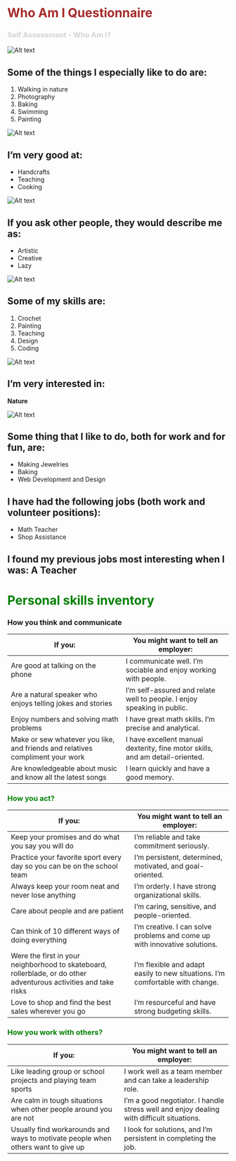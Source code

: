 

<h1 style="color:brown">Who Am I Questionnaire</h1>
<h3 style="color:lightgray">Self Assessment - Who Am I?</h3>


![Alt text](who.gif)


## Some of the things I especially like to do are:
1. Walking in nature 
1. Photography 
1. Baking
4. Swimming
1. Painting

![Alt text](painting.gif)


## I’m very good at:
- Handcrafts
- Teaching
- Cooking

![Alt text](cooking.gif)


## If you ask other people, they would describe me as: 
- Artistic
- Creative 
- Lazy

![Alt text](lazy.gif)

## Some of my skills are: 
1. Crochet 
1. Painting 
1. Teaching
1. Design
1. Coding 

![Alt text](design.gif)


## I’m very interested in:  
**Nature** 

![Alt text](Nature.gif)

## Some thing that I like to do, both for work and for fun, are: 
- Making Jewelries
- Baking
- Web Development and Design

## I have had the following jobs (both work and volunteer positions): 
- Math Teacher
- Shop Assistance 

## I found my previous jobs most interesting when I was:  **A Teacher**


<h1 style="color:green">Personal 
skills inventory</h1>

### How you think and communicate


| If you:                              | You might want to tell an employer:                                               |
|--------------------------------------|----------------------------------------------------------------------------------|
| Are good at talking on the phone     | I communicate well. I’m sociable and enjoy working with people.                   |
| Are a natural speaker who enjoys telling jokes and stories | I’m self-assured and relate well to people. I enjoy speaking in public. |
| Enjoy numbers and solving math problems | I have great math skills. I’m precise and analytical.                           |
| Make or sew whatever you like, and friends and relatives compliment your work | I have excellent manual dexterity, fine motor skills, and am detail-oriented. |
| Are knowledgeable about music and know all the latest songs                   | I learn quickly and have a good memory.                                          |

<h3 style="color:green">How you act?</h3>

| If you:                                       | You might want to tell an employer:                                           |
|-----------------------------------------------|------------------------------------------------------------------------------|
| Keep your promises and do what you say you will do | I’m reliable and take commitment seriously.                                |
| Practice your favorite sport every day so you can be on the school team | I’m persistent, determined, motivated, and goal-oriented.             |
| Always keep your room neat and never lose anything | I’m orderly. I have strong organizational skills.                        |
| Care about people and are patient             | I’m caring, sensitive, and people-oriented.                                |
| Can think of 10 different ways of doing everything | I’m creative. I can solve problems and come up with innovative solutions. |
| Were the first in your neighborhood to skateboard, rollerblade, or do other adventurous activities and take risks | I’m flexible and adapt easily to new situations. I’m comfortable with change. |
| Love to shop and find the best sales wherever you go | I’m resourceful and have strong budgeting skills.                         |

<h3 style="color:green">How you work with others?</h3>

| If you:                                                                                                  | You might want to tell an employer:                                       |
|----------------------------------------------------------------------------------------------------------|------------------------------------------------------------------------------|
| Like leading group or school projects and playing team sports                                             | I work well as a team member and can take a leadership role.               |
| Are calm in tough situations when other people around you are not                                         | I’m a good negotiator. I handle stress well and enjoy dealing with difficult situations. |
| Usually find workarounds and ways to motivate people when others want to give up                         | I look for solutions, and I’m persistent in completing the job.             |
